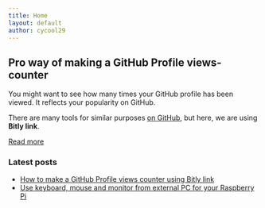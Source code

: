 ```yaml
---
title: Home
layout: default
author: cycool29
---
```


## Pro way of making a GitHub Profile views-counter

You might want to see how many times your GitHub profile has been viewed. It reflects your popularity on GitHub.

There are many tools for similar purposes [on GitHub](https://github.com/search?q=github+profile+counter), but here, we are using **Bitly link**.

[Read more](/post/000002)

### Latest posts

- [How to make a GitHub Profile views counter using Bitly link](/post/000002)
- [Use keyboard, mouse and monitor from external PC for your Raspberry Pi](/post/000001)
